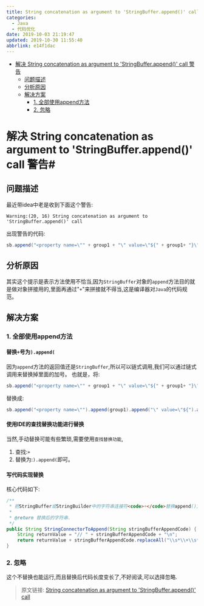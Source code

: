 ```yaml
---
title: String concatenation as argument to 'StringBuffer.append()' call
categories: 
  - Java
  - 代码优化
date: 2019-10-03 21:19:47
updated: 2019-10-30 11:55:40
abbrlink: e14f1dac
---
```

- [解决 String concatenation as argument to 'StringBuffer.append()' call 警告](/blog/html/e14f1dac/#解决-String-concatenation-as-argument-to-'StringBuffer-append-'-call-警告)
    - [问题描述](/blog/html/e14f1dac/#问题描述)
    - [分析原因](/blog/html/e14f1dac/#分析原因)
    - [解决方案](/blog/html/e14f1dac/#解决方案)
        - [1. 全部使用append方法](/blog/html/e14f1dac/#1-全部使用append方法)
        - [2. 忽略](/blog/html/e14f1dac/#2-忽略)

<!--more-->
<script src="https://cdn.bootcss.com/jquery/3.4.0/jquery.slim.min.js"></script>
<script>$(document).ready(function () {$(".post-body > ul:nth-child(1)").hide();});</script>

<!--end-->
# 解决 String concatenation as argument to 'StringBuffer.append()' call 警告#
## 问题描述 ##
最近带idea中老是收到下面这个警告:
```
Warning:(20, 16) String concatenation as argument to 'StringBuffer.append()' call
```
出现警告的代码:
```java
sb.append("<property name=\"" + group1 + "\" value=\"${" + group1+ "}\"/>\r\n");
```
## 分析原因 ##
其实这个提示是表示方法使用不恰当,因为`StringBuffer`对象的`append`方法目的就是做对象拼接用的,里面再通过"`+`"来拼接就不得当,这是编译器对`Java`的代码规范。

## 解决方案 ##
### 1. 全部使用append方法 ###
#### 替换`+`号为`).append(` ####
因为`append`方法的返回值还是`StringBuffer`,所以可以链式调用,我们可以通过链式调用来替换掉里面的加号。
也就是，将:
```java
sb.append("<property name=\"" + group1 + "\" value=\"${" + group1+ "}\"/>\r\n");
```
替换成:
```java
sb.append("<property name=\"").append(group1).append("\" value=\"${").append(group1).append("}\"/>\r\n");
```
#### 使用IDE的查找替换功能进行替换 ####
当然,手动替换可能有些繁琐,需要使用`查找替换功能`,
1. 查找:`+`
2. 替换为:`).append(`即可。

#### 写代码实现替换 ####
核心代码如下:
```java
/**
 * 把StringBuffer或StringBuilder中的字符串连接符<code>+</code>替换append()方法
 *
 * @return 替换后的字符串.
 */
public String StringConnectorToAppend(String stringBufferAppendCode) {
    String returnValue = "// " + stringBufferAppendCode + "\n";
    return returnValue + stringBufferAppendCode.replaceAll("\\s*\\+\\s*", ").append(");
}
```
### 2. 忽略 ###
这个不替换也能运行,而且替换后代码长度变长了,不好阅读,可以选择忽略.

>原文链接: [String concatenation as argument to 'StringBuffer.append()' call](https://lanlan2017.github.io/blog/e14f1dac/)
